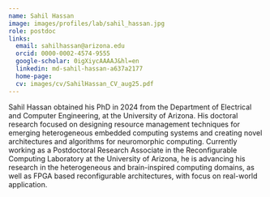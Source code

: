 ```yaml
---
name: Sahil Hassan
image: images/profiles/lab/sahil_hassan.jpg
role: postdoc
links:
  email: sahilhassan@arizona.edu
  orcid: 0000-0002-4574-9555 
  google-scholar: 0igXiycAAAAJ&hl=en 
  linkedin: md-sahil-hassan-a637a2177
  home-page: 
  cv: images/cv/SahilHassan_CV_aug25.pdf 
---
```


Sahil Hassan obtained his PhD in 2024 from the Department of Electrical and Computer Engineering, at the University of Arizona. His doctoral research focused on designing resource management techniques for emerging heterogeneous embedded computing systems and creating novel architectures and algorithms for neuromorphic computing. Currently working as a Postdoctoral Research Associate in the Reconfigurable Computing Laboratory at the University of Arizona, he is advancing his research in the heterogeneous and brain-inspired computing domains, as well as FPGA based reconfigurable architectures, with focus on real-world application.  
